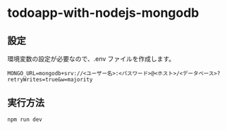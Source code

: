# todoapp-with-nodejs-mongodb

## 設定

環境変数の設定が必要なので、.env ファイルを作成します。

```
MONGO_URL=mongodb+srv://<ユーザー名>:<パスワード>@<ホスト>/<データベース>?retryWrites=true&w=majority
```

## 実行方法

```
npm run dev
```
